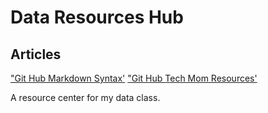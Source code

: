 # Data Resources Hub

## Articles

["Git Hub Markdown Syntax'](https://docs.github.com/en/get-started/writing-on-github/getting-started-with-writing-and-formatting-on-github/basic-writing-and-formatting-syntax)
["Git Hub Tech Mom Resources'](https://github.com/Tech-Moms/data-analytics-resources)

A resource center for my data class. 
